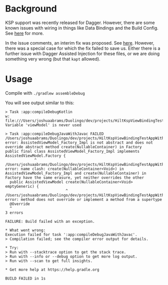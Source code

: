 # Background

KSP support was recently released for Dagger. However, there are some known issues with wiring in things like Data Bindings and the Build Config. See [here](https://github.com/google/dagger/issues/4049) for more.

In the issue comments, an interim fix was proposed. See [here](https://github.com/google/dagger/issues/4049#issuecomment-1749067296). However, there was a special case for which the fix failed to save us. Either there is a further issue with Dagger Assisted Injection for these files, or we are doing something very wrong (but that `kapt` allowed).

# Usage

Compile with `./gradlew assembleDebug`

You will see output similar to this:
```
> Task :app:compileDebugKotlin
w: file:///Users/joshuaabrams/Duolingo/dev/projects/HiltKspViewBindingTestAppWithWorkaround/app/src/main/java/com/example/hiltkspviewbindingtestapp/MainActivity.kt:29:13 Variable 'viewModel' is never used

> Task :app:compileDebugJavaWithJavac FAILED
/Users/joshuaabrams/Duolingo/dev/projects/HiltKspViewBindingTestAppWithWorkaround/app/build/generated/ksp/debug/java/com/example/hiltkspviewbindingtestapp/AssistedViewModel_Factory_Impl.java:19: error: AssistedViewModel_Factory_Impl is not abstract and does not override abstract method create(NullableContainer) in Factory
public final class AssistedViewModel_Factory_Impl implements AssistedViewModel.Factory {
             ^
/Users/joshuaabrams/Duolingo/dev/projects/HiltKspViewBindingTestAppWithWorkaround/app/build/generated/ksp/debug/java/com/example/hiltkspviewbindingtestapp/AssistedViewModel_Factory_Impl.java:27: error: name clash: create(NullableContainer<Void>) in AssistedViewModel_Factory_Impl and create(NullableContainer) in Factory have the same erasure, yet neither overrides the other
  public AssistedViewModel create(NullableContainer<Void> emptyGeneric) {
                           ^
/Users/joshuaabrams/Duolingo/dev/projects/HiltKspViewBindingTestAppWithWorkaround/app/build/generated/ksp/debug/java/com/example/hiltkspviewbindingtestapp/AssistedViewModel_Factory_Impl.java:26: error: method does not override or implement a method from a supertype
  @Override
  ^
3 errors

FAILURE: Build failed with an exception.

* What went wrong:
Execution failed for task ':app:compileDebugJavaWithJavac'.
> Compilation failed; see the compiler error output for details.

* Try:
> Run with --stacktrace option to get the stack trace.
> Run with --info or --debug option to get more log output.
> Run with --scan to get full insights.

* Get more help at https://help.gradle.org

BUILD FAILED in 1s
```
